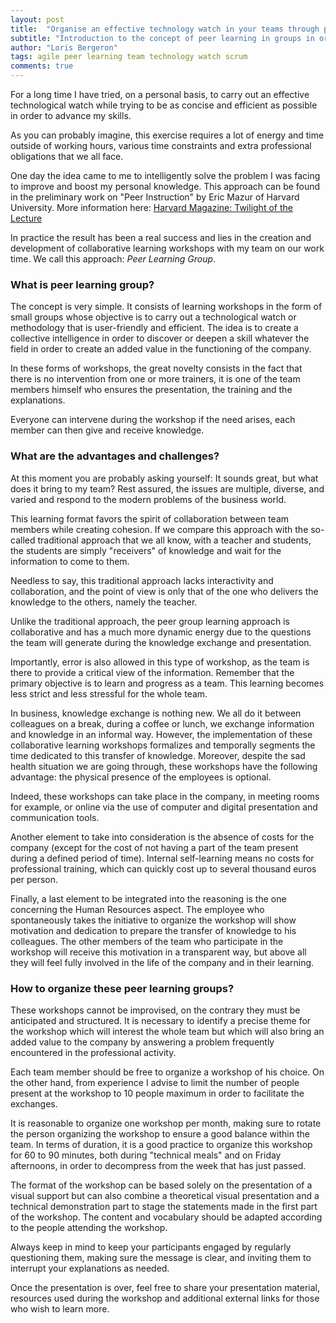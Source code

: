 ```yaml
---
layout: post
title:  "Organise an effective technology watch in your teams through peer learning groups"
subtitle: "Introduction to the concept of peer learning in groups in order to carry out a technological watch in the form of workshops."
author: "Loris Bergeron"
tags: agile peer learning team technology watch scrum
comments: true
---
```


For a long time I have tried, on a personal basis, to carry out an effective technological watch while trying to be as concise and efficient as possible in order to advance my skills.

As you can probably imagine, this exercise requires a lot of energy and time outside of working hours, various time constraints and extra professional obligations that we all face.

One day the idea came to me to intelligently solve the problem I was facing to improve and boost my personal knowledge. This approach can be found in the preliminary work on "Peer Instruction" by Eric Mazur of Harvard University. More information here: [Harvard Magazine: Twilight of the Lecture](https://harvardmagazine.com/2012/03/twilight-of-the-lecture)

In practice the result has been a real success and lies in the creation and development of collaborative learning workshops with my team on our work time. We call this approach: *Peer Learning Group*. 

### What is peer learning group? 

The concept is very simple. It consists of learning workshops in the form of small groups whose objective is to carry out a technological watch or methodology that is user-friendly and efficient. The idea is to create a collective intelligence in order to discover or deepen a skill whatever the field in order to create an added value in the functioning of the company. 

In these forms of workshops, the great novelty consists in the fact that there is no intervention from one or more trainers, it is one of the team members himself who ensures the presentation, the training and the explanations. 

Everyone can intervene during the workshop if the need arises, each member can then give and receive knowledge. 

### What are the advantages and challenges?

At this moment you are probably asking yourself: It sounds great, but what does it bring to my team? Rest assured, the issues are multiple, diverse, and varied and respond to the modern problems of the business world. 

This learning format favors the spirit of collaboration between team members while creating cohesion. If we compare this approach with the so-called traditional approach that we all know, with a teacher and students, the students are simply "receivers" of knowledge and wait for the information to come to them. 

Needless to say, this traditional approach lacks interactivity and collaboration, and the point of view is only that of the one who delivers the knowledge to the others, namely the teacher. 

Unlike the traditional approach, the peer group learning approach is collaborative and has a much more dynamic energy due to the questions the team will generate during the knowledge exchange and presentation. 

Importantly, error is also allowed in this type of workshop, as the team is there to provide a critical view of the information. Remember that the primary objective is to learn and progress as a team. This learning becomes less strict and less stressful for the whole team.  

In business, knowledge exchange is nothing new. We all do it between colleagues on a break, during a coffee or lunch, we exchange information and knowledge in an informal way. However, the implementation of these collaborative learning workshops formalizes and temporally segments the time dedicated to this transfer of knowledge. Moreover, despite the sad health situation we are going through, these workshops have the following advantage: the physical presence of the employees is optional.

Indeed, these workshops can take place in the company, in meeting rooms for example, or online via the use of computer and digital presentation and communication tools.

Another element to take into consideration is the absence of costs for the company (except for the cost of not having a part of the team present during a defined period of time). Internal self-learning means no costs for professional training, which can quickly cost up to several thousand euros per person.

Finally, a last element to be integrated into the reasoning is the one concerning the Human Resources aspect. The employee who spontaneously takes the initiative to organize the workshop will show motivation and dedication to prepare the transfer of knowledge to his colleagues. The other members of the team who participate in the workshop will receive this motivation in a transparent way, but above all they will feel fully involved in the life of the company and in their learning. 

### How to organize these peer learning groups?

These workshops cannot be improvised, on the contrary they must be anticipated and structured. It is necessary to identify a precise theme for the workshop which will interest the whole team but which will also bring an added value to the company by answering a problem frequently encountered in the professional activity.

Each team member should be free to organize a workshop of his choice. On the other hand, from experience I advise to limit the number of people present at the workshop to 10 people maximum in order to facilitate the exchanges.

It is reasonable to organize one workshop per month, making sure to rotate the person organizing the workshop to ensure a good balance within the team. In terms of duration, it is a good practice to organize this workshop for 60 to 90 minutes, both during "technical meals" and on Friday afternoons, in order to decompress from the week that has just passed. 

The format of the workshop can be based solely on the presentation of a visual support but can also combine a theoretical visual presentation and a technical demonstration part to stage the statements made in the first part of the workshop. The content and vocabulary should be adapted according to the people attending the workshop.

Always keep in mind to keep your participants engaged by regularly questioning them, making sure the message is clear, and inviting them to interrupt your explanations as needed. 

Once the presentation is over, feel free to share your presentation material, resources used during the workshop and additional external links for those who wish to learn more. 